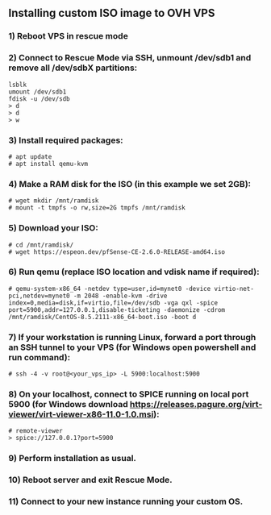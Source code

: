 ## Installing custom ISO image to OVH VPS

### 1) Reboot VPS in rescue mode

### 2) Connect to Rescue Mode via SSH, unmount /dev/sdb1 and remove all /dev/sdbX partitions:

```
lsblk
umount /dev/sdb1
fdisk -u /dev/sdb
> d
> d
> w
```

### 3) Install required packages:

```
# apt update
# apt install qemu-kvm
```
### 4) Make a RAM disk for the ISO (in this example we set 2GB):

```
# wget mkdir /mnt/ramdisk
# mount -t tmpfs -o rw,size=2G tmpfs /mnt/ramdisk
```
### 5) Download your ISO:

```
# cd /mnt/ramdisk/
# wget https://espeon.dev/pfSense-CE-2.6.0-RELEASE-amd64.iso
```
### 6) Run qemu (replace ISO location and vdisk name if required):

```
# qemu-system-x86_64 -netdev type=user,id=mynet0 -device virtio-net-pci,netdev=mynet0 -m 2048 -enable-kvm -drive index=0,media=disk,if=virtio,file=/dev/sdb -vga qxl -spice port=5900,addr=127.0.0.1,disable-ticketing -daemonize -cdrom /mnt/ramdisk/CentOS-8.5.2111-x86_64-boot.iso -boot d
```
### 7) If your workstation is running Linux, forward a port through an SSH tunnel to your VPS (for Windows open powershell and run command):

```
# ssh -4 -v root@<your_vps_ip> -L 5900:localhost:5900
```
### 8) On your localhost, connect to SPICE running on local port 5900 (for Windows download https://releases.pagure.org/virt-viewer/virt-viewer-x86-11.0-1.0.msi):

```
# remote-viewer
> spice://127.0.0.1?port=5900
```
### 9) Perform installation as usual.

### 10) Reboot server and exit Rescue Mode.

### 11) Connect to your new instance running your custom OS.
